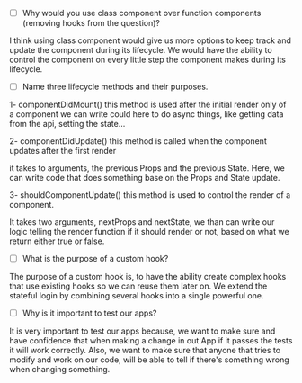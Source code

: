 - [ ] Why would you use class component over function components (removing hooks from the question)?

I think using class component would give us more options to keep track and update the component during its lifecycle. We would have the ability to control the component on every little step the component makes during its lifecycle.

- [ ] Name three lifecycle methods and their purposes.

1- componentDidMount() this method is used after the initial render only of a component we can write could here to do async things, like getting data from the api, setting the state...

2- componentDidUpdate() this method is called when the component updates after the first render

it takes to arguments, the previous Props and the previous State. Here, we can write code that does something base on the Props and State update.

3- shouldComponentUpdate() this method is used to control the render of a component.

It takes two arguments, nextProps and nextState, we than can write our logic telling the render function if it should render or not, based on what we return either true or false.

- [ ] What is the purpose of a custom hook?

The purpose of a custom hook is, to have the ability create complex hooks that use existing hooks so we can reuse them later on. We extend the stateful login by combining several hooks into a single powerful one.

- [ ] Why is it important to test our apps?

It is very important to test our apps because, we want to make sure and have confidence that when making a change in out App if it passes the tests it will work correctly. Also, we want to make sure that anyone that tries to modify and work on our code, will be able to tell if there's something wrong when changing something.
